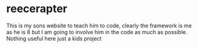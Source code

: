 # reecerapter
This is my sons website to teach him to code, clearly the framework is me as he is 8 but I am going to involve him in the code as much as possible. Nothing useful here just a kids project
